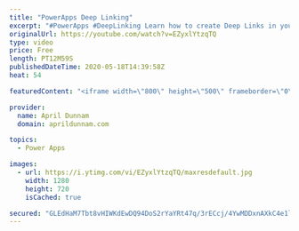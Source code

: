 ```yaml
---
title: "PowerApps Deep Linking"
excerpt: "#PowerApps #DeepLinking Learn how to create Deep Links in your PowerApps applications.  Deep Links enabled you to navigate your users directly to another screen nested in your app.  You can use the Param() function in PowerApps to look for parameters in your URL and move to the appropriate screen.  I"
originalUrl: https://youtube.com/watch?v=EZyxlYtzqTQ
type: video
price: Free
length: PT12M59S
publishedDateTime: 2020-05-18T14:39:58Z
heat: 54

featuredContent: "<iframe width=\"800\" height=\"500\" frameborder=\"0\" src=\"https://www.youtube.com/embed/EZyxlYtzqTQ\" allow=\"accelerometer; autoplay; encrypted-media; gyroscope; picture-in-picture\" allowfullscreen></iframe>"

provider:
  name: April Dunnam
  domain: aprildunnam.com

topics:
  - Power Apps

images:
  - url: https://i.ytimg.com/vi/EZyxlYtzqTQ/maxresdefault.jpg
    width: 1280
    height: 720
    isCached: true

secured: "GLEdHaM7Tbt8vHIWKdEwDQ94DoS2rYaYRt47q/3rECcj/4YwMDDxnAXkC4e1laGRdSxYrrCCaT01VuYif8elaUXNHVC7riKVnF13jt61FWbuLVSRj23KrqSRsZX3grJ01v6GFKRqNznC5cbVOiqi+hR7xaop2RkIOxOOwsHYdUF5q/SMJcx9hQ+lGGQhTiH/9z1qBaFmVU0M2VnbxLRzwsgJSuRbMIya+xw8/gzEgVvRA9Ihvw7wLxhely/57rRb7MGzmrXKVqm2+WDJf0JU/zQ5vNqJgUcwuvcub456Fpcts6AkdXur2Y1uSZ+EIhf5PCvFi3+FJDzC9KIRA6fcUlZs6060sJde1xMrAFyYWZzOpzFphSLnQ+u7jBeKXOwzVi1ixATcdYW8Yxwiy7Nh0hwXLQ2YFiexCpkcUnXk2Zo=;BgipybwAGhOxMP3U1cyrWA=="
---
```


